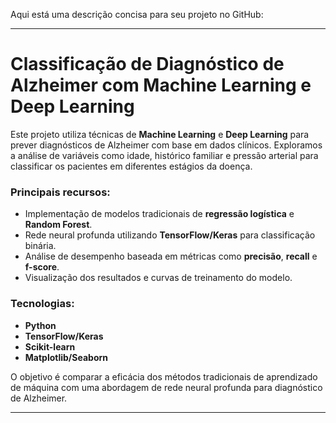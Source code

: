 Aqui está uma descrição concisa para seu projeto no GitHub:

---

# Classificação de Diagnóstico de Alzheimer com Machine Learning e Deep Learning

Este projeto utiliza técnicas de **Machine Learning** e **Deep Learning** para prever diagnósticos de Alzheimer com base em dados clínicos. Exploramos a análise de variáveis como idade, histórico familiar e pressão arterial para classificar os pacientes em diferentes estágios da doença.

### Principais recursos:
- Implementação de modelos tradicionais de **regressão logística** e **Random Forest**.
- Rede neural profunda utilizando **TensorFlow/Keras** para classificação binária.
- Análise de desempenho baseada em métricas como **precisão**, **recall** e **f-score**.
- Visualização dos resultados e curvas de treinamento do modelo.

### Tecnologias:
- **Python**
- **TensorFlow/Keras**
- **Scikit-learn**
- **Matplotlib/Seaborn**

O objetivo é comparar a eficácia dos métodos tradicionais de aprendizado de máquina com uma abordagem de rede neural profunda para diagnóstico de Alzheimer.

---
